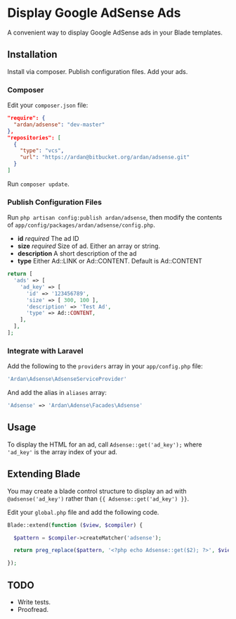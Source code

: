 # Display Google AdSense Ads

A convenient way to display Google AdSense ads in your Blade templates.

## Installation

Install via composer. Publish configuration files. Add your ads.

### Composer

Edit your `composer.json` file:

```json
"require": {
  "ardan/adsense": "dev-master"
},
"repositories": [
  {
    "type": "vcs",
    "url": "https://ardan@bitbucket.org/ardan/adsense.git"
  }
]
```
Run `composer update`.

### Publish Configuration Files

Run `php artisan config:publish ardan/adsense`, then modify the contents of `app/config/packages/ardan/adsense/config.php`.

* **id** *required* The ad ID
* **size** *required* Size of ad. Either an array or string.
* **description** A short description of the ad
* **type** Either Ad::LINK or Ad::CONTENT. Default is Ad::CONTENT

```php
return [
  'ads' => [
    'ad_key' => [
      'id' => '123456789',
      'size' => [ 300, 100 ],
      'description' => 'Test Ad',
      'type' => Ad::CONTENT,
    ],
  ],
];
```

### Integrate with Laravel

Add the following to the `providers` array in your `app/config.php` file:

```php
'Ardan\Adsense\AdsenseServiceProvider'
```

And add the alias in `aliases` array:

```php
'Adsense' => 'Ardan\Adense\Facades\Adsense'
```

## Usage

To display the HTML for an ad, call `Adsense::get('ad_key');` where `'ad_key'` is the array index of your ad.

## Extending Blade

You may create a blade control structure to display an ad with `@adsense('ad_key')` rather than `{{ Adsense::get('ad_key') }}`.

Edit your `global.php` file and add the following code.

```php
Blade::extend(function ($view, $compiler) {

  $pattern = $compiler->createMatcher('adsense');

  return preg_replace($pattern, '<?php echo Adsense::get($2); ?>', $view);

});
```

## TODO

* Write tests.
* Proofread.
